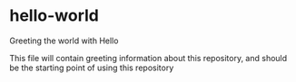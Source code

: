 # hello-world
Greeting the world with Hello

This file will contain greeting information about this repository, and should be the starting point of using this repository

